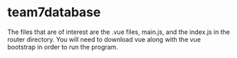 # team7database
The files that are of interest are the .vue files, main.js, and the index.js in the router directory. You will need to download vue along with the vue bootstrap in order to run the program.
